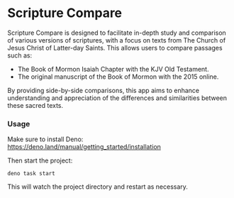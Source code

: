 # Scripture Compare

Scripture Compare is designed to facilitate in-depth study and comparison of
various versions of scriptures, with a focus on texts from The Church of Jesus
Christ of Latter-day Saints. This allows users to compare passages such as:

- The Book of Mormon Isaiah Chapter with the KJV Old Testament.
- The original manuscript of the Book of Mormon with the 2015 online.

By providing side-by-side comparisons, this app aims to enhance understanding
and appreciation of the differences and similarities between these sacred texts.

### Usage

Make sure to install Deno: https://deno.land/manual/getting_started/installation

Then start the project:

```
deno task start
```

This will watch the project directory and restart as necessary.
